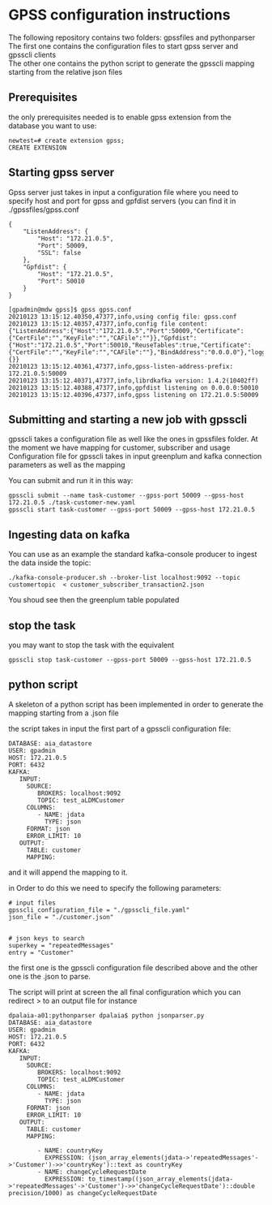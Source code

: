# GPSS configuration instructions

The following repository contains two folders: gpssfiles and pythonparser </br>
The first one contains the configuration files to start gpss server and gpsscli clients </br>
The other one contains the python script to generate the gpsscli mapping starting from the relative json files 

## Prerequisites

the only prerequisites needed is to enable gpss extension from the database you want to use:

```
newtest=# create extension gpss;
CREATE EXTENSION
```

## Starting gpss server

Gpss server just takes in input a configuration file where you need to specify host and port for gpss and gpfdist servers (you can find it in ./gpssfiles/gpss.conf </br>

```
{
    "ListenAddress": {
        "Host": "172.21.0.5",
        "Port": 50009,
        "SSL": false
    },
    "Gpfdist": {
        "Host": "172.21.0.5",
        "Port": 50010
    }
}
```
```
[gpadmin@mdw gpss]$ gpss gpss.conf 
20210123 13:15:12.40350,47377,info,using config file: gpss.conf
20210123 13:15:12.40357,47377,info,config file content:
{"ListenAddress":{"Host":"172.21.0.5","Port":50009,"Certificate":{"CertFile":"","KeyFile":"","CAFile":""}},"Gpfdist":{"Host":"172.21.0.5","Port":50010,"ReuseTables":true,"Certificate":{"CertFile":"","KeyFile":"","CAFile":""},"BindAddress":"0.0.0.0"},"logging":{}}
20210123 13:15:12.40361,47377,info,gpss-listen-address-prefix: 172.21.0.5:50009
20210123 13:15:12.40371,47377,info,librdkafka version: 1.4.2(10402ff)
20210123 13:15:12.40388,47377,info,gpfdist listening on 0.0.0.0:50010
20210123 13:15:12.40396,47377,info,gpss listening on 172.21.0.5:50009
```

## Submitting and starting a new job with gpsscli

gpsscli takes a configuration file as well like the ones in gpssfiles folder. At the moment we have mapping for customer, subscriber and usage</br>
Configuration file for gpsscli takes in input greenplum and kafka connection parameters as well as the mapping </br>

You can submit and run it in this way: </br>

```
gpsscli submit --name task-customer --gpss-port 50009 --gpss-host 172.21.0.5 ./task-customer-new.yaml
gpsscli start task-customer --gpss-port 50009 --gpss-host 172.21.0.5
```

## Ingesting data on kafka

You can use as an example the standard kafka-console producer to ingest the data inside the topic:

```
./kafka-console-producer.sh --broker-list localhost:9092 --topic customertopic  < customer_subscriber_transaction2.json 
```

You shoud see then the greenplum table populated

## stop the task

you may want to stop the task with the equivalent 

```
gpsscli stop task-customer --gpss-port 50009 --gpss-host 172.21.0.5

```

## python script

A skeleton of a python script has been implemented in order to generate the mapping starting from a .json file

the script takes in input the first part of a gpsscli configuration file:

```
DATABASE: aia_datastore
USER: gpadmin
HOST: 172.21.0.5
PORT: 6432
KAFKA:
   INPUT:
     SOURCE:
        BROKERS: localhost:9092
        TOPIC: test_aLDMCustomer
     COLUMNS:
        - NAME: jdata
          TYPE: json
     FORMAT: json
     ERROR_LIMIT: 10
   OUTPUT:
     TABLE: customer
     MAPPING:
```

and it will append the mapping to it.

in Order to do this we need to specify the following parameters:

```
# input files
gpsscli_configuration_file = "./gpsscli_file.yaml"
json_file = "./customer.json"


# json keys to search
superkey = "repeatedMessages"
entry = "Customer"
```

the first one is the gpsscli configuration file described above and the other one is the .json to parse.


The script will print at screen the all final configuration which you can redirect > to an output file for instance

```
dpalaia-a01:pythonparser dpalaia$ python jsonparser.py 
DATABASE: aia_datastore
USER: gpadmin
HOST: 172.21.0.5
PORT: 6432
KAFKA:
   INPUT:
     SOURCE:
        BROKERS: localhost:9092
        TOPIC: test_aLDMCustomer
     COLUMNS:
        - NAME: jdata
          TYPE: json
     FORMAT: json
     ERROR_LIMIT: 10
   OUTPUT:
     TABLE: customer
     MAPPING:

        - NAME: countryKey
          EXPRESSION: (json_array_elements(jdata->'repeatedMessages'->'Customer')->>'countryKey')::text as countryKey
        - NAME: changeCycleRequestDate
          EXPRESSION: to_timestamp((json_array_elements(jdata->'repeatedMessages'->'Customer')->>'changeCycleRequestDate')::double precision/1000) as changeCycleRequestDate
```

